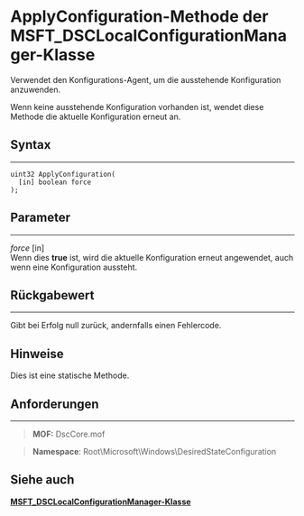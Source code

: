 
# ApplyConfiguration-Methode der MSFT_DSCLocalConfigurationManager-Klasse

Verwendet den Konfigurations-Agent, um die ausstehende Konfiguration anzuwenden. 

Wenn keine ausstehende Konfiguration vorhanden ist, wendet diese Methode die aktuelle Konfiguration erneut an.


## Syntax
------

```mof
uint32 ApplyConfiguration(
  [in] boolean force
);
```

## Parameter
----------

*force* \[in\]  
Wenn dies **true** ist, wird die aktuelle Konfiguration erneut angewendet, auch wenn eine Konfiguration aussteht.

## Rückgabewert
------------

Gibt bei Erfolg null zurück, andernfalls einen Fehlercode.

## Hinweise

Dies ist eine statische Methode.

## Anforderungen
------------
>**MOF:** DscCore.mof

>**Namespace**: Root\Microsoft\Windows\DesiredStateConfiguration


## Siehe auch


[**MSFT_DSCLocalConfigurationManager-Klasse**](msft-dsclocalconfigurationmanager.md)

 

 





<!--HONumber=Apr16_HO2-->



